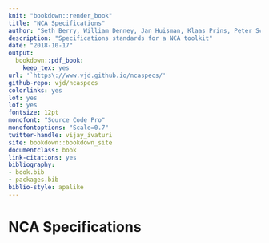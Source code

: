 ```yaml
--- 
knit: "bookdown::render_book"
title: "NCA Specifications"
author: "Seth Berry, William Denney, Jan Huisman, Klaas Prins, Peter Schaefer"
description: "Specifications standards for a NCA toolkit"
date: "2018-10-17"
output:
  bookdown::pdf_book:
    keep_tex: yes
url: '`https\://www.vjd.github.io/ncaspecs/'
github-repo: vjd/ncaspecs
colorlinks: yes
lot: yes
lof: yes
fontsize: 12pt
monofont: "Source Code Pro"
monofontoptions: "Scale=0.7"
twitter-handle: vijay_ivaturi
site: bookdown::bookdown_site
documentclass: book
link-citations: yes
bibliography:
- book.bib
- packages.bib
biblio-style: apalike
---
```


# NCA Specifications
